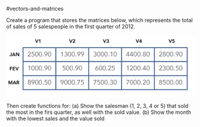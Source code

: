 #vectors-and-matrices

Create a program that stores the matrices below, which represents the total of sales of 5 salespeople in the first quarter of 2012.

![matrices](matrices.png)

Then create functions for:
	(a) Show the salesman (1, 2, 3, 4 or 5) that sold the most in the firs quarter, as well with the sold value.
	(b) Show the month with the lowest sales and the value sold
